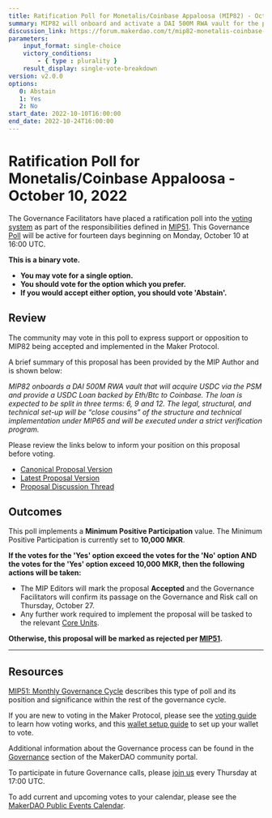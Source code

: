 ```yaml
---
title: Ratification Poll for Monetalis/Coinbase Appaloosa (MIP82) - October 10, 2022
summary: MIP82 will onboard and activate a DAI 500M RWA vault for the purpose of acquiring USDC via the PSM and provide a loan of USDC to Coinbase, expected to be split in thirds on respectively 6, 9, and 12 months terms with ETH or BTC provided as collateral.
discussion_link: https://forum.makerdao.com/t/mip82-monetalis-coinbase-appaloosa/17768
parameters:
    input_format: single-choice
    victory_conditions:
        - { type : plurality }
    result_display: single-vote-breakdown
version: v2.0.0
options:
   0: Abstain
   1: Yes
   2: No
start_date: 2022-10-10T16:00:00
end_date: 2022-10-24T16:00:00
---
```

# Ratification Poll for Monetalis/Coinbase Appaloosa - October 10, 2022

The Governance Facilitators have placed a ratification poll into the [voting system](https://vote.makerdao.com/polling) as part of the responsibilities defined in [MIP51](https://mips.makerdao.com/mips/details/MIP51). This Governance [Poll](https://community-development.makerdao.com/en/learn/governance/on-chain-gov) will be active for fourteen days beginning on Monday, October 10 at 16:00 UTC.

**This is a binary vote.**
- **You may vote for a single option.**
- **You should vote for the option which you prefer.**
- **If you would accept either option, you should vote 'Abstain'.**

## Review

The community may vote in this poll to express support or opposition to MIP82 being accepted and implemented in the Maker Protocol.

A brief summary of this proposal has been provided by the MIP Author and is shown below:

*MIP82 onboards a DAI 500M RWA vault that will acquire USDC via the PSM and provide a USDC Loan backed by Eth/Btc to Coinbase. The loan is expected to be split in three terms: 6, 9 and 12. The legal, structural, and technical set-up will be “close cousins” of the structure and technical implementation under MIP65 and will be executed under a strict verification program.*

Please review the links below to inform your position on this proposal before voting.
* [Canonical Proposal Version](https://github.com/makerdao/mips/blob/0a6575da0a9e3c58de5691630d4ad9bdcee27a9a/MIP82/MIP82.md)
* [Latest Proposal Version](https://mips.makerdao.com/mips/details/MIP82)
* [Proposal Discussion Thread](https://forum.makerdao.com/t/mip82-monetalis-coinbase-appaloosa/17768)

## Outcomes

This poll implements a **Minimum Positive Participation** value. The Minimum Positive Participation is currently set to **10,000 MKR**.

**If the votes for the 'Yes' option exceed the votes for the 'No' option AND the votes for the 'Yes' option exceed 10,000 MKR, then the following actions will be taken:**
* The MIP Editors will mark the proposal **Accepted** and the Governance Facilitators will confirm its passage on the Governance and Risk call on Thursday, October 27.
* Any further work required to implement the proposal will be tasked to the relevant [Core Units](https://mips.makerdao.com/mips/details/MIP38#mip38c2-core-unit-state).

**Otherwise, this proposal will be marked as rejected per [MIP51](https://mips.makerdao.com/mips/details/MIP51#mip51c2-ratification-poll).**

---

## Resources

[MIP51: Monthly Governance Cycle](https://mips.makerdao.com/mips/details/MIP51) describes this type of poll and its position and significance within the rest of the governance cycle.

If you are new to voting in the Maker Protocol, please see the [voting guide](https://community-development.makerdao.com/en/learn/governance/how-voting-works/) to learn how voting works, and this [wallet setup guide](https://community-development.makerdao.com/en/learn/governance/voting-setup/) to set up your wallet to vote.

Additional information about the Governance process can be found in the [Governance](https://community-development.makerdao.com/en/learn/governance) section of the MakerDAO community portal.

To participate in future Governance calls, please [join us](https://github.com/makerdao/community/tree/master/governance/governance-and-risk-meetings) every Thursday at 17:00 UTC.

To add current and upcoming votes to your calendar, please see the [MakerDAO Public Events Calendar](https://calendar.google.com/calendar/embed?src=makerdao.com_3efhm2ghipksegl009ktniomdk%40group.calendar.google.com&ctz=UTC&mode=week&showCalendars=0&showPrint=0).
